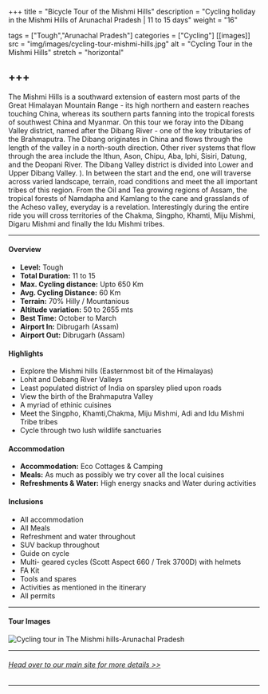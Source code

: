 +++
title = "Bicycle Tour of the Mishmi Hills"
description = "Cycling holiday in the Mishmi Hills of Arunachal Pradesh | 11 to 15 days"
weight = "16"

tags = ["Tough","Arunachal Pradesh"]
categories = ["Cycling"]
[[images]]
  src = "img/images/cycling-tour-mishmi-hills.jpg"
  alt = "Cycling Tour in the Mishmi Hills"
  stretch = "horizontal"

+++
---
The Mishmi Hills is a southward extension of eastern most parts of the Great Himalayan Mountain Range - its high northern and eastern reaches touching China, whereas its southern parts fanning into the tropical forests of southwest China and Myanmar. On this tour we foray into the Dibang Valley district, named after the Dibang River - one of the key tributaries of the Brahmaputra. The Dibang originates in China and flows through the length of the valley in a north-south direction. Other river systems that flow through the area include the Ithun, Ason, Chipu, Aba, Iphi, Sisiri, Datung, and the Deopani River.
The Dibang Valley district is divided into Lower and Upper Dibang Valley. ). In between the start and the end, one will traverse across varied landscape, terrain, road conditions and meet the all important tribes of this region. From the Oil and Tea growing regions of Assam, the tropical forests of Namdapha and Kamlang to the cane and grasslands of the Acheso valley, everyday is a revelation. Interestingly during the entire ride you will cross territories of the Chakma, Singpho, Khamti, Miju Mishmi, Digaru Mishmi and finally the Idu Mishmi tribes.


<!--more-->

---



#### Overview

* **Level:** Tough
* **Total Duration:** 11 to 15
* **Max. Cycling distance:** Upto 650 Km
* **Avg. Cycling Distance:** 60 Km
* **Terrain:** 70% Hilly / Mountanious
* **Altitude variation:** 50 to 2655 mts
* **Best Time:** October to March
* **Airport In:** Dibrugarh (Assam)
* **Airport Out:** Dibrugarh (Assam)


#### Highlights

* Explore the Mishmi hills (Easternmost bit of the Himalayas)
* Lohit and Debang River Valleys
* Least populated district of India on sparsley plied upon roads
* View the birth of the Brahmaputra Valley
* A myriad of ethinic cuisines
* Meet the Singpho, Khamti,Chakma, Miju Mishmi, Adi and Idu Mishmi Tribe tribes
* Cycle through two lush wildlife sanctuaries


#### Accommodation

* **Accommodation:** Eco Cottages & Camping
* **Meals:** As much as possibly we try cover all the local cuisines
* **Refreshments & Water:** High energy snacks and Water during activities

#### Inclusions

* All accommodation
* All Meals
* Refreshment and water throughout
* SUV backup throughout
* Guide on cycle
* Multi- geared cycles (Scott Aspect 660 / Trek 3700D) with helmets
* FA Kit
* Tools and spares
* Activities as mentioned in the itinerary
* All permits

---
#### Tour Images
![Cycling tour in The Mishmi hills-Arunachal Pradesh](/img/images/Cycling-tour-mishmi-hills-arunachal-pradesh.jpg)

---
###### [*Head over to our main site for more details >>*](https://www.nnejourneys.com/cycling/)

---
